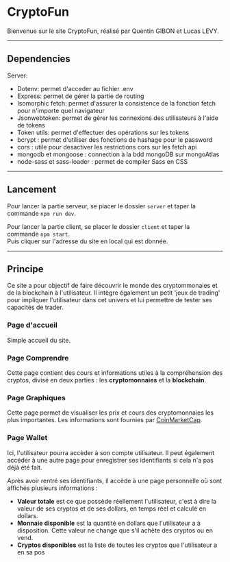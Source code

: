 
# CryptoFun

Bienvenue sur le site CryptoFun, réalisé par Quentin GIBON et Lucas LEVY.

-----------------
## Dependencies

Server: 
- Dotenv: permet d'acceder au fichier .env
- Express: permet de gérer la partie de routing
- Isomorphic fetch: permet d'assurer la consistence de la fonction fetch pour n'importe quel navigateur
- Jsonwebtoken: permet de gérer les connexions des utilisateurs à l'aide de tokens
- Token utils: permet d'effectuer des opérations sur les tokens
- bcrypt : permet d'utiliser des fonctions de hashage pour le password
- cors : utile pour desactiver les restrictions cors sur les fetch api
- mongodb et mongoose : connection à la bdd mongoDB sur mongoAtlas
- node-sass et sass-loader : permet de compiler Sass en CSS

-----------------
## Lancement

Pour lancer la partie serveur, se placer le dossier `server` et taper la commande `npm run dev`.  

Pour lancer la partie client, se placer le dossier `client` et taper la commande `npm start`.  
Puis cliquer sur l'adresse du site en local qui est donnée.

-----------------

## Principe

Ce site a pour objectif de faire découvrir le monde des cryptommonaies et de la blockchain à l'utilisateur. Il intègre également un petit 'jeux de trading' pour impliquer l'utilisateur dans cet univers et lui permettre de tester ses capacités de trader.  

### Page d'accueil

Simple accueil du site.  

### Page Comprendre

Cette page contient des cours et informations utiles à la compréhension des cryptos, divisé en deux parties : les __cryptomonnaies__ et la __blockchain__.  

### Page Graphiques

Cette page permet de visualiser les prix et cours des cryptomonnaies les plus importantes. Les informations sont fournies par [CoinMarketCap](https://coinmarketcap.com/).  

### Page Wallet

Ici, l'utilisateur pourra accèder à son compte utilisateur. Il peut également accéder à une autre page pour enregistrer ses identifiants si cela n'a pas déjà été fait.

Après avoir rentré ses identifiants, il accède à une page personnelle où sont affichés plusieurs informations :

* __Valeur totale__ est ce que possède réellement l'utilisateur, c'est à dire la valeur de ses cryptos et de ses dollars, en temps réel et calculé en dollars.
* __Monnaie disponible__ est la quantité en dollars que l'utilisateur a à disposition. Cette valeur ne change que s'il achète des cryptos ou en vend.
* __Cryptos disponibles__ est la liste de toutes les cryptos que l'utilisateur a en sa pos
